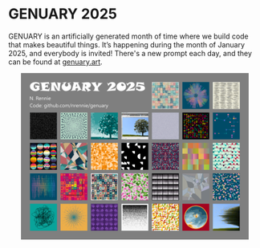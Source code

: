 # GENUARY 2025

GENUARY is an artificially generated month of time where we build code that makes beautiful things. It’s happening during the month of January 2025, and everybody is invited! There's a new prompt each day, and they can be found at [genuary.art](https://genuary.art/).

<p align="center">
  <img src="genuary2025.png" width="90%">
</p>
